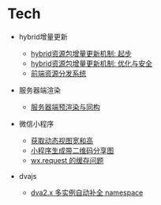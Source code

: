 # Tech

* hybrid增量更新
    * [hybrid资源包增量更新机制: 起步](201609/01.md)
    * [hybrid资源包增量更新机制: 优化与安全](201609/02.md)
    * [前端资源分发系统](201611/01.md)

* 服务器端渲染
	* [服务器端预渲染与同构](201703/01.md)
	
* 微信小程序
	* [获取动态视图宽和高](201707/01.md)
	* [小程序生成带二维码分享图](201709/01.md)
	* [wx.request 的缓存问题](201710/01.md)

* dvajs
	* [dva2.x 多实例自动补全 namespace](201710/02.md)
